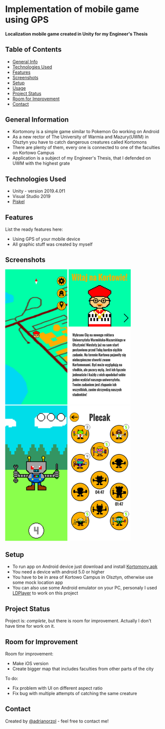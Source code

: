 # Implementation of mobile game using GPS
#### Localization mobile game created in Unity for my Engineer's Thesis

## Table of Contents
* [General Info](#general-information)
* [Technologies Used](#technologies-used)
* [Features](#features)
* [Screenshots](#screenshots)
* [Setup](#setup)
* [Usage](#usage)
* [Project Status](#project-status)
* [Room for Improvement](#room-for-improvement)
* [Contact](#contact)


## General Information
- Kortomony is a simple game similar to Pokemon Go working on Android
- As a new rector of The University of Warmia and Mazury(UWM) in Olsztyn you have to catch dangerous creatures called Kortomons
- There are plenty of them, every one is connected to one of the faculties on Kortowo Campus
- Application is a subject of my Engineer's Thesis, that I defended on UWM with the highest grate


## Technologies Used
- Unity - version 2019.4.0f1
- Visual Studio 2019
- [Piskel](https://www.piskelapp.com/)


## Features
List the ready features here:
- Using GPS of your mobile device
- All graphic stuff was created by myself


## Screenshots
<p>
<img src="./screenshots/ekranGlowny1.png" alt="main screen" width="200"/>
<img src="./screenshots/ekranStartowy1.png" alt="startign screen" width="200"/>
<img src="./screenshots/lapanie.png" alt="catching a Kortomon" width="200"/>
<img src="./screenshots/plecak.png" alt="your collection" width="200"/>
</p>


## Setup
- To run app on Android device just download and install [Kortomony.apk](./Kortomony.apk)
- You need a device with android 5.0 or higher
- You have to be in area of Kortowo Campus in Olsztyn, otherwise use some mock location app
- You can also use some Android emulator on your PC, personaly I used [LDPlayer](https://www.ldplayer.net/) to work on this project


## Project Status
Project is:  _complete_, but there is room for improvement. Actually I don't have time for work on it.

## Room for Improvement

Room for improvement:
- Make iOS version
- Create bigger map that includes faculties from other parts of the city

To do:
- Fix problem with UI on different aspect ratio
- Fix bug with multiple attempts of catching the same creature


## Contact
Created by [@adrianorzol](https://www.linkedin.com/in/adrian-orzol) - feel free to contact me!

